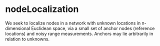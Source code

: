 # nodeLocalization
We seek to localize nodes in a network with unknown locations in n-dimensional Euclidean space, via a small set of anchor nodes (reference locations) and noisy range measurements. Anchors may lie arbitrarily in relation to unknowns.
